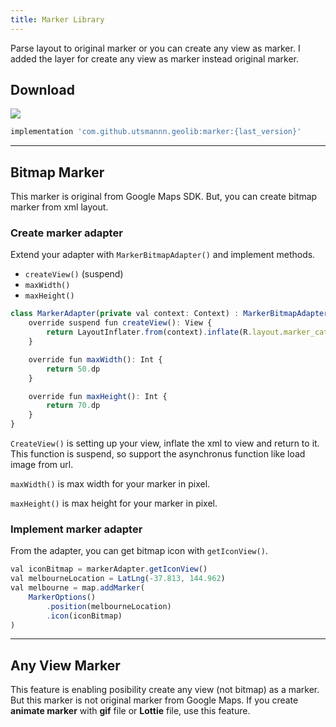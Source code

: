 ```yaml
---
title: Marker Library
---
```

Parse layout to original marker or you can create any view as marker. I added the layer for create any view as marker instead original marker.

## Download
![](https://jitpack.io/v/utsmannn/geolib.svg)
```jsx
implementation 'com.github.utsmannn.geolib:marker:{last_version}'
```

---
## Bitmap Marker
This marker is original from Google Maps SDK. But, you can create bitmap marker from xml layout.

### Create marker adapter
Extend your adapter with `MarkerBitmapAdapter()` and implement methods.

- `createView()` (suspend)
- `maxWidth()`
- `maxHeight()`

```jsx
class MarkerAdapter(private val context: Context) : MarkerBitmapAdapter() {
    override suspend fun createView(): View {
        return LayoutInflater.from(context).inflate(R.layout.marker_cat, null)
    }

    override fun maxWidth(): Int {
        return 50.dp
    }

    override fun maxHeight(): Int {
        return 70.dp
    }
}
```

`CreateView()` is setting up your view, inflate the xml to view and return to it. This function is suspend, so support the asynchronus function like load image from url.

`maxWidth()` is max width for your marker in pixel.

`maxHeight()` is max height for your marker in pixel.

### Implement marker adapter
From the adapter, you can get bitmap icon with `getIconView()`. 

```jsx
val iconBitmap = markerAdapter.getIconView()
val melbourneLocation = LatLng(-37.813, 144.962)
val melbourne = map.addMarker(
    MarkerOptions()
        .position(melbourneLocation)
        .icon(iconBitmap)
)
```
---

## Any View Marker
This feature is enabling posibility create any view (not bitmap) as a marker. But this marker is not original marker from Google Maps. If you create **animate marker** with **gif** file or **Lottie** file, use this feature.
